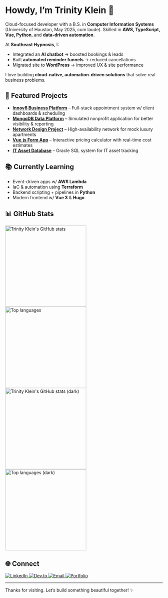 # Howdy, I’m Trinity Klein  👋

Cloud-focused developer with a B.S. in **Computer Information Systems** (University of Houston, May 2025, cum laude). Skilled in **AWS, TypeScript, Vue, Python**, and **data-driven automation**.  

At **Southeast Hypnosis**, I:  
- Integrated an **AI chatbot** → boosted bookings & leads  
- Built **automated reminder funnels** → reduced cancellations  
- Migrated site to **WordPress** → improved UX & site performance  

I love building **cloud-native, automation-driven solutions** that solve real business problems.  

## 🔨 Featured Projects
- [**Innov8 Business Platform**](https://github.com/tlklein/CIS-4375-Team3-CapstoneProject) – Full-stack appointment system w/ client dashboards & scheduling  
- [**MongoDB Data Platform**](https://github.com/tlklein/mongodb-data-platform-project) – Simulated nonprofit application for better visibility & reporting  
- [**Network Design Project**](https://github.com/tlklein/college-apartment-network-design) – High-availability network for mock luxury apartments  
- [**Vue.js Form App**](https://github.com/tlklein/vuejs-form-app) – Interactive pricing calculator with real-time cost estimates  
- [**IT Asset Database**](https://github.com/tlklein/oracle-sql-db-project) – Oracle SQL system for IT asset tracking 

## 📚 Currently Learning
- Event-driven apps w/ **AWS Lambda**  
- IaC & automation using **Terraform**  
- Backend scripting + pipelines in **Python**  
- Modern frontend w/ **Vue 3** & **Hugo**  

## 📊 GitHub Stats  

<!-- Light Mode -->
<div align="left"> 
<a href="https://github.com/tlklein/github-readme-stats#gh-light-mode-only">
  <img height=259 src="https://github-readme-stats.vercel.app/api?username=tlklein&show_icons=true&rank_icon=github&layout=compact&langs_count=12&card_width=200&hide_border=true&role=owner,collaborator&theme=default#gh-light-mode-only" alt="Trinity Klein's GitHub stats" />
</a>
<a href="https://github.com/tlklein/github-readme-stats#gh-light-mode-only">
  <img height=259 src="https://github-readme-stats.vercel.app/api/top-langs?username=tlklein&show_icons=true&line_height=288&hide_border=true&card_width=200&rank_icon=percentile&theme=default#gh-light-mode-only" alt="Top languages" />
</a>
</div>

<!-- Dark Mode -->
<div align="left"> 
<a href="https://github.com/tlklein/github-readme-stats#gh-dark-mode-only">
  <img height=259 src="https://github-readme-stats.vercel.app/api?username=tlklein&show_icons=true&rank_icon=github&layout=compact&langs_count=12&card_width=200&hide_border=true&role=owner,collaborator&theme=default&theme=dark&bg_color=000000#gh-dark-mode-only" alt="Trinity Klein's GitHub stats (dark)" />
</a>
<a href="https://github.com/tlklein/github-readme-stats#gh-dark-mode-only">
  <img height=259 src="https://github-readme-stats.vercel.app/api/top-langs?username=tlklein&show_icons=true&line_height=288&hide_border=true&card_width=200&rank_icon=percentile&theme=default&theme=dark&bg_color=000000#gh-dark-mode-only" alt="Top languages (dark)" />
</a>
</div>

## 🌐 Connect

<div align="left">
  <a href="https://linkedin.com/in/trinity-klein" target="_blank">
    <img src="https://img.shields.io/badge/LinkedIn-Connect-blue?style=for-the-badge&logo=linkedin" alt="LinkedIn">
  </a>
  <a href="https://dev.to/tlklein" target="_blank">
    <img src="https://img.shields.io/badge/Dev.to-Read_blogs-blue?style=for-the-badge&logo=dev.to" alt="Dev.to">
  </a>
    <a href="mailto:tlklein05@gmail.com">
        <img src="https://img.shields.io/badge/Email-Contact-red?style=for-the-badge&logo=gmail" alt="Email">
    </a>
  <a href="https://www.trinityklein.dev/" target="_blank">
    <img src="https://img.shields.io/badge/Portfolio-Visit-black?style=for-the-badge&logo=github" alt="Portfolio">
  </a>
</div>

---

<div align="left">
  Thanks for visiting. Let’s build something beautiful together! ✨
</div>
